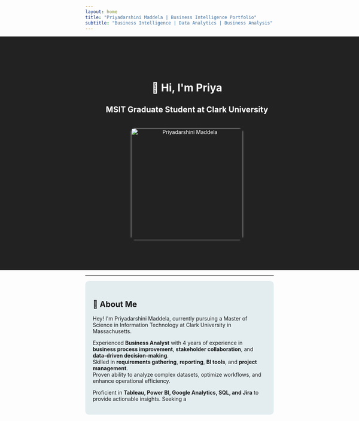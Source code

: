 ```yaml
---
layout: home
title: "Priyadarshini Maddela | Business Intelligence Portfolio"
subtitle: "Business Intelligence | Data Analytics | Business Analysis"
---
```


<div style="background-color:#222; color:white; padding: 80px 20px; width: 100vw; margin-left: calc(-50vw + 50%); text-align: center;">

<h1>👋 Hi, I'm Priya</h1>

<h2>MSIT Graduate Student at Clark University</h2>

<img src="/assets/images/your_image.jpg" alt="Priyadarshini Maddela" width="300" style="border-radius: 10px; margin-top: 20px;"/>

</div>

---

<div style="background-color:#e3edf0; padding: 20px; border-radius: 10px;">

## 📖 About Me

Hey! I'm Priyadarshini Maddela, currently pursuing a Master of Science in Information Technology at Clark University in Massachusetts.

Experienced **Business Analyst** with 4 years of experience in **business process improvement**, **stakeholder collaboration**, and **data-driven decision-making**.  
Skilled in **requirements gathering**, **reporting**, **BI tools**, and **project management**.  
Proven ability to analyze complex datasets, optimize workflows, and enhance operational efficiency.

Proficient in **Tableau, Power BI, Google Analytics, SQL, and Jira** to provide actionable insights. Seeking a
